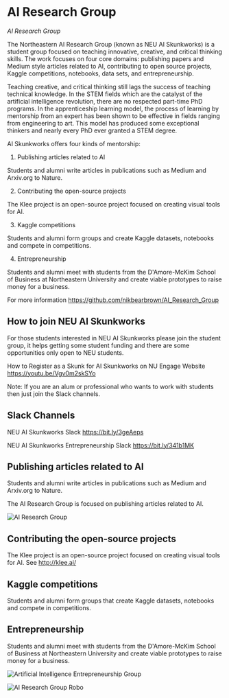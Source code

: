 # AI Research Group
*AI Research Group*  

The Northeastern AI Research Group (known as NEU AI Skunkworks) is a student group focused on teaching innovative, creative, and critical thinking skills. The work focuses on four core domains: publishing papers and Medium style articles related to AI, contributing to open source projects, Kaggle competitions, notebooks, data sets, and entrepreneurship.

Teaching creative, and critical thinking still lags the success of teaching technical knowledge. In the STEM fields which are the catalyst of the artificial intelligence revolution, there are no respected part-time PhD programs. In the apprenticeship learning model, the process of learning by mentorship from an expert has been shown to be effective in fields ranging from engineering to art. This model has produced some exceptional thinkers and nearly every PhD ever granted a STEM degree.


AI Skunkworks offers four kinds of mentorship:

1. Publishing articles related to AI

Students and alumni write articles in publications such as Medium and Arxiv.org to Nature.

2. Contributing the open-source projects

The Klee project is an open-source project focused on creating visual tools for AI.

3. Kaggle competitions

Students and alumni form groups and create Kaggle datasets, notebooks and compete in competitions.

4. Entrepreneurship

Students and alumni meet with students from the D'Amore-McKim School of Business at Northeastern University and create viable prototypes to raise money for a business.

For more information https://github.com/nikbearbrown/AI_Research_Group

## How to join NEU AI Skunkworks

For those students interested in NEU AI Skunkworks please join the student group, it helps getting some student funding and there are some opportunities only open to NEU students.

How to Register as a Skunk for AI Skunkworks on NU Engage Website https://youtu.be/Vgv0m2skSYo

Note: If you are an alum or professional who wants to work with students then just join the Slack channels.

## Slack Channels

NEU AI Skunkworks Slack https://bit.ly/3geAeps

NEU AI Skunkworks Entrepreneurship Slack https://bit.ly/341b1MK

## Publishing articles related to AI   

Students and alumni write articles in publications such as Medium and Arxiv.org to Nature.

The AI Research Group is focused on publishing articles related to AI. 

![AI Research Group](https://github.com/nikbearbrown/AI_Research_Group/raw/main/IMG/AI_Research_Group.jpg)


## Contributing the open-source projects    

The Klee project is an open-source project focused on creating visual tools for AI. See http://klee.ai/

## Kaggle competitions    

Students and alumni form groups that create Kaggle datasets, notebooks and compete in competitions.

##  Entrepreneurship   

Students and alumni meet with students from the D'Amore-McKim School of Business at Northeastern University and create viable prototypes to raise money for a business.

![Artificial Intelligence Entrepreneurship Group](https://github.com/nikbearbrown/AI_Research_Group/raw/main/IMG/Artificial_Intelligence_Entrepreneurship_Group.png)


![AI Research Group Robo](https://github.com/nikbearbrown/AI_Research_Group/raw/main/IMG/Robo_Poster_One_Sp22.png)
